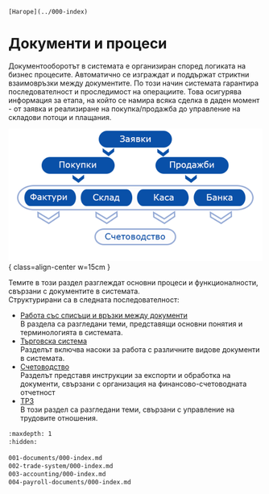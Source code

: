 ```{only} html
[Нагоре](../000-index)
```
# Документи и процеси

Документооборотът в системата е организиран според логиката на бизнес процесите. Автоматично се изграждат и поддържат стриктни взаимовръзки между документите. По този начин системата гарантира последователност и проследимост на операциите. Това осигурява информация за етапа, на който се намира всяка сделка в даден момент - от заявка и реализиране на покупка/продажба до управление на складови потоци и плащания.  


![](901-index.png){ class=align-center w=15cm }

Темите в този раздел разглеждат основни процеси и функционалности, свързани с документите в системата.  
Структурирани са в следната последователност:  

 - [Работа със списъци и връзки между документи](001-documents/000-index.md)  
В раздела са разгледани теми, представящи основни понятия и терминологията в системата.
 - [Търговска система](002-trade-system/000-index.md)  
Разделът включва насоки за работа с различните видове документи в системата.  
 - [Счетоводство](003-accounting/000-index.md)  
Разделът представя инструкции за експорти и обработка на документи, свързани с организация на финансово-счетоводната отчетност
 - [ТРЗ](004-payroll-documents/000-index.md)  
В този раздел са разгледани теми, свързани с управление на трудовите отношения.  

 ```{toctree}
:maxdepth: 1
:hidden:

001-documents/000-index.md
002-trade-system/000-index.md
003-accounting/000-index.md
004-payroll-documents/000-index.md
```
